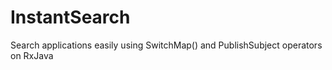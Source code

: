 # InstantSearch
Search applications easily using SwitchMap() and PublishSubject operators on RxJava
